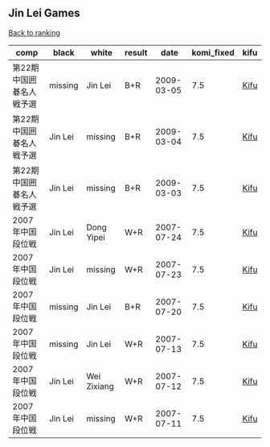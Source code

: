 ## Jin Lei Games

[Back to ranking](../../index.md)




| **comp** | **black** | **white** | **result** | **date** | **komi_fixed** | **kifu** | 
| --- | --- | --- | --- | --- | --- | --- |
| 第22期中国囲碁名人戦予選 | missing | Jin Lei | B+R | 2009-03-05 | 7.5 | [Kifu](https://kifudepot.net/kifucontents.php?id=sFXM7DxETpli1hmGW5BVng%3D%3D) | 
| 第22期中国囲碁名人戦予選 | Jin Lei | missing | B+R | 2009-03-04 | 7.5 | [Kifu](https://kifudepot.net/kifucontents.php?id=qmFz7N5tW1hGvJsaW1xsHg%3D%3D) | 
| 第22期中国囲碁名人戦予選 | Jin Lei | missing | B+R | 2009-03-03 | 7.5 | [Kifu](https://kifudepot.net/kifucontents.php?id=NFX%2FtH1mEg5l%2F%2BsQ0P%2F1jg%3D%3D) | 
| 2007年中国段位戦 | Jin Lei | Dong Yipei | W+R | 2007-07-24 | 7.5 | [Kifu](https://kifudepot.net/kifucontents.php?id=VwNGyevSyGH2sP%2BWeMEfzA%3D%3D) | 
| 2007年中国段位戦 | Jin Lei | missing | W+R | 2007-07-23 | 7.5 | [Kifu](https://kifudepot.net/kifucontents.php?id=XQGZv6TMq8LPS5U9exdLWQ%3D%3D) | 
| 2007年中国段位戦 | missing | Jin Lei | B+R | 2007-07-20 | 7.5 | [Kifu](https://kifudepot.net/kifucontents.php?id=siM3yBkcf3JizsmhL3rXRg%3D%3D) | 
| 2007年中国段位戦 | missing | Jin Lei | W+R | 2007-07-13 | 7.5 | [Kifu](https://kifudepot.net/kifucontents.php?id=ALYA8ke%2BQs80MGaUn78Ryw%3D%3D) | 
| 2007年中国段位戦 | Jin Lei | Wei Zixiang | W+R | 2007-07-12 | 7.5 | [Kifu](https://kifudepot.net/kifucontents.php?id=INSHUk30fPfgyNRkCvyKUg%3D%3D) | 
| 2007年中国段位戦 | Jin Lei | missing | W+R | 2007-07-11 | 7.5 | [Kifu](https://kifudepot.net/kifucontents.php?id=9ztZEVsLvpd%2BCXdyr1JW6w%3D%3D) |





